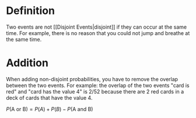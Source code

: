 # Definition
Two events are not [[Disjoint Events|disjoint]] if they can occur at the same time. For example, there is no reason that you could not jump and breathe at the same time.

# Addition
When adding non-disjoint probabilities, you have to remove the overlap between the two events. For example: the overlap of the two events "card is red" and "card has the value 4" is 2/52 because there are 2 red cards in a deck of cards that have the value 4.

$P(\textrm{A or B}) = P(A) + P(B) - P(\textrm{A and B})$